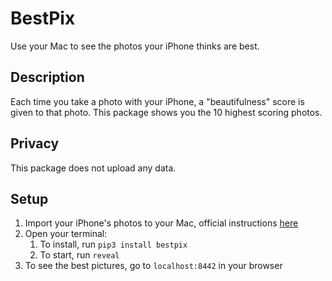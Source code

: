 # BestPix

Use your Mac to see the photos your iPhone thinks are best.

## Description 

Each time you take a photo with your iPhone, a "beautifulness" score is given to that photo. This package shows you the 10 highest scoring photos.

## Privacy

This package does not upload any data. 


##  Setup
1. Import your iPhone's photos to your Mac, official instructions [here](https://support.apple.com/en-us/HT201302#importmac)
2. Open your terminal:
   1. To install, run `pip3 install bestpix`
   2. To start, run `reveal`
3. To see the best pictures, go to `localhost:8442` in your browser